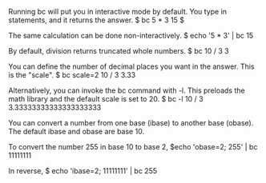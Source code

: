 
Running bc will put you in interactive mode by default. You type in statements, and it returns the answer.
$ bc
5 * 3
15
$

The same calculation can be done non-interactively.
$ echo '5 * 3' | bc
15


By default, division returns truncated whole numbers.
$ bc
10 / 3
3

You can define the number of decimal places you want in the answer. This is the "scale".
$ bc
scale=2
10 / 3
3.33

Alternatively, you can invoke the bc command with -l. This preloads the math library and the default scale is set to 20. 
$ bc -l
10 / 3
3.33333333333333333333

You can convert a number from one base (ibase) to another base (obase). The default ibase and obase are base 10.

To convert the number 255 in base 10 to base 2, 
$echo 'obase=2; 255' | bc
11111111

In reverse,
$ echo 'ibase=2; 11111111' | bc
255
